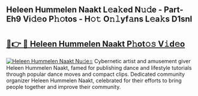 ## Heleen Hummelen Naakt L𝚎a𝚔ed N𝚞𝚍e - Part-Eh9 Vi𝚍𝚎o P𝚑𝚘tos - H𝚘𝚝 O𝚗𝚕yf𝚊ns L𝚎a𝚔s D1snl

# <h2><a href="http://kf3nj1o.oniu.top/?m=Heleen+Hummelen+Naakt">🔗👉 🔴 Heleen Hummelen Naakt P𝚑ot𝚘𝚜 V𝚒d𝚎o</a></h2>

[![Heleen Hummelen Naakt Nu𝚍e𝚜](https://i.imgur.com/0qMVB7G.gif)](http://kf3nj1o.oniu.top/?m=Heleen+Hummelen+Naakt)
Cybernetic artist and amusement giver Heleen Hummelen Naakt, famed for publishing dance and lifestyle tutorials through popular dance moves and compact clips. Dedicated community organizer Heleen Hummelen Naakt, celebrated for their efforts to bring people together and improve their community.  
